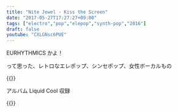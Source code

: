 ```yaml
---
title: "Nite Jewel - Kiss the Screen"
date: "2017-05-27T17:27:27+09:00"
tags: ["electro","pop","elepop","synth-pop","2016"]
draft: false
youtube: "CXLGNsc6PUE"
---
```


EURHYTHMICS かよ！

って思った、レトロなエレポップ、シンセポップ、女性ボーカルもの

{{<youtube CXLGNsc6PUE>}}

アルバム Liquid Cool 収録

{{<amazon B01F1IX4LM>}}
